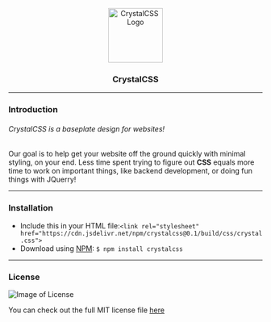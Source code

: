 <p align="center">
  <img src="https://cdn.jtw-r.com/crystalcss/img/crystalcss-tiny.jpg" width="108" height="108" alt="CrystalCSS Logo">
</p>

<h3 align="center">
  CrystalCSS
</h3>

---
### Introduction
###### CrystalCSS is a baseplate design for websites!

Our goal is to help get your website off the ground quickly with minimal styling, on your end. Less time spent trying to figure out **CSS** equals more time to work on important things, like backend development, or doing fun things with JQuerry!

---
### Installation
* Include this in your HTML file:`<link rel="stylesheet" href="https://cdn.jsdelivr.net/npm/crystalcss@0.1/build/css/crystal.css">`
* Download using [NPM](https://www.npmjs.com/): `$ npm install crystalcss`

---
### License

![Image of License](https://cdn.jtw-r.com/crystalcss/img/license.png)

You can check out the full MIT license file [here](https://github.com/crystalcss/crystalcss/blob/master/LICENSE)
